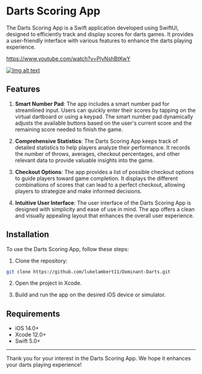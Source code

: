 # Darts Scoring App

The Darts Scoring App is a Swift application developed using SwiftUI, designed to efficiently track and display scores for darts games. It provides a user-friendly interface with various features to enhance the darts playing experience.

https://www.youtube.com/watch?v=PlyNshBtKwY

[![Img alt text](https://github.com/user-attachments/assets/fd2ab061-62ef-4d83-9138-c0b934f39c05)
]([https://www.youtube.com/watch?v=PlyNshBtKwY](https://www.youtube.com/watch?v=dTMFMGquoh4))

## Features

1. **Smart Number Pad**: The app includes a smart number pad for streamlined input. Users can quickly enter their scores by tapping on the virtual dartboard or using a keypad. The smart number pad dynamically adjusts the available buttons based on the user's current score and the remaining score needed to finish the game.

2. **Comprehensive Statistics**: The Darts Scoring App keeps track of detailed statistics to help players analyze their performance. It records the number of throws, averages, checkout percentages, and other relevant data to provide valuable insights into the game.

3. **Checkout Options**: The app provides a list of possible checkout options to guide players toward game completion. It displays the different combinations of scores that can lead to a perfect checkout, allowing players to strategize and make informed decisions.

4. **Intuitive User Interface**: The user interface of the Darts Scoring App is designed with simplicity and ease of use in mind. The app offers a clean and visually appealing layout that enhances the overall user experience.

## Installation

To use the Darts Scoring App, follow these steps:

1. Clone the repository:

```bash
git clone https://github.com/lukelambert11/Dominant-Darts.git
```

2. Open the project in Xcode.

3. Build and run the app on the desired iOS device or simulator.

## Requirements

- iOS 14.0+
- Xcode 12.0+
- Swift 5.0+

---

Thank you for your interest in the Darts Scoring App. We hope it enhances your darts playing experience!
